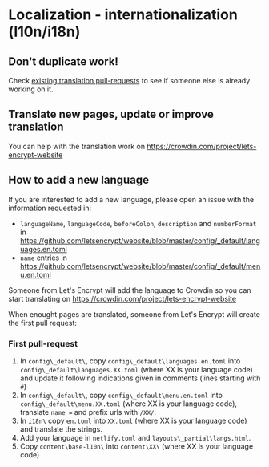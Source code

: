 
# Localization - internationalization (l10n/i18n)

## Don't duplicate work!

Check [existing translation pull-requests](https://github.com/letsencrypt/website/pulls?q=is%3Apr+is%3Aopen+label%3Atranslation) to see if someone else is already working on it.

## Translate new pages, update or improve translation

You can help with the translation work on https://crowdin.com/project/lets-encrypt-website

## How to add a new language

If you are interested to add a new language, please open an issue with the information requested in:
- `languageName`, `languageCode`, `beforeColon`, `description` and `numberFormat` in https://github.com/letsencrypt/website/blob/master/config/_default/languages.en.toml
- `name` entries in https://github.com/letsencrypt/website/blob/master/config/_default/menu.en.toml


Someone from Let's Encrypt will add the language to Crowdin so you can start translating on https://crowdin.com/project/lets-encrypt-website

When enought pages are translated, someone from Let's Encrypt will create the first pull request:

### First pull-request

1. In `config\_default\`, copy `config\_default\languages.en.toml` into `config\_default\languages.XX.toml` (where XX is your language code) and update it following indications given in comments (lines starting with `#`)
2. In `config\_default\`, copy `config\_default\menu.en.toml` into `config\_default\menu.XX.toml` (where XX is your language code), translate `name =` and prefix urls with `/XX/`.
3. In `i18n\` copy `en.toml` into `XX.toml` (where XX is your language code) and translate the strings.
4. Add your language in `netlify.toml` and `layouts\_partial\langs.html`.
5. Copy `content\base-l10n\` into `content\XX\` (where XX is your language code)
